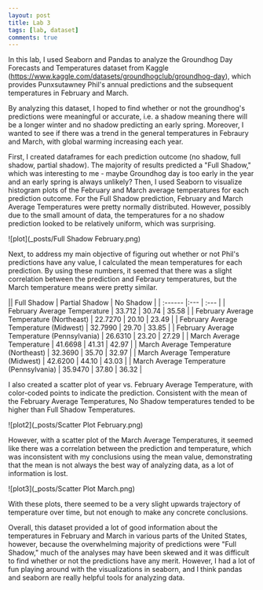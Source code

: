```yaml
---
layout: post
title: Lab 3
tags: [lab, dataset]
comments: true
---
```


In this lab, I used Seaborn and Pandas to analyze the Groundhog Day Forecasts and Temperatures dataset from Kaggle (https://www.kaggle.com/datasets/groundhogclub/groundhog-day), which provides Punxsutawney Phil's annual predictions and the subsequent temperatures in February and March.

By analyzing this dataset, I hoped to find whether or not the groundhog's predictions were meaningful or accurate, i.e. a shadow meaning there will be a longer winter and no shadow predicting an early spring. Moreover, I wanted to see if there was a trend in the general temperatures in Febraury and March, with global warming increasing each year.

First, I created dataframes for each prediction outcome (no shadow, full shadow, partial shadow). The majority of results predicted a "Full Shadow," which was interesting to me - maybe Groundhog day is too early in the year and an early spring is always unlikely? Then, I used Seaborn to visualize histogram plots of the February and March average temperatures for each prediction outcome. For the Full Shadow prediction, February and March Average Temperatures were pretty normally distributed. However, possibly due to the small amount of data, the temperatures for a no shadow prediction looked to be relatively uniform, which was surprising.

![plot](_posts/Full Shadow February.png)

Next, to address my main objective of figuring out whether or not Phil's predictions have any value, I calculated the mean temperatures for each prediction. By using these numbers, it seemed that there was a slight correlation between the prediction and Febraury temperatures, but the March temperature means were pretty similar.

|| Full Shadow | Partial Shadow | No Shadow |
| :------ |:--- | :--- |
| February Average Temperature                |  33.712  | 30.74 | 35.58 |
| February Average Temperature (Northeast)    |  22.7270 | 20.10 | 23.49 |
| February Average Temperature (Midwest)      |  32.7990 | 29.70 | 33.85 |
| February Average Temperature (Pennsylvania) |  26.6310 | 23.20 | 27.29 | 
| March Average Temperature                   |  41.6698 | 41.31 | 42.97 |
| March Average Temperature (Northeast)       |  32.3690 | 35.70 | 32.97 |
| March Average Temperature (Midwest)         |  42.6200 | 44.10 | 43.03 |
| March Average Temperature (Pennsylvania)    |  35.9470 | 37.80 | 36.32 |

I also created a scatter plot of year vs. February Average Temperature, with color-coded points to indicate the prediction. Consistent with the mean of the February Average Temperatures, No Shadow temperatures tended to be higher than Full Shadow Temperatures.

![plot2](_posts/Scatter Plot February.png)

However, with a scatter plot of the March Average Temperatures, it seemed like there was a correlation between the prediction and temperature, which was inconsistent with my conclusions using the mean value, demonstrating that the mean is not always the best way of analyzing data, as a lot of information is lost.

![plot3](_posts/Scatter Plot March.png)

With these plots, there seemed to be a very slight upwards trajectory of temperature over time, but not enough to make any concrete conclusions.

Overall, this dataset provided a lot of good information about the temperatures in February and March in various parts of the United States, however, because the overwhelming majority of predictions were "Full Shadow," much of the analyses may have been skewed and it was difficult to find whether or not the predictions have any merit. However, I had a lot of fun playing around with the visualizations in seaborn, and I think pandas and seaborn are really helpful tools for analyzing data.
